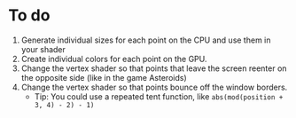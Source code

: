 # To do
1. Generate individual sizes for each point on the CPU and use them in your shader
1. Create individual colors for each point on the GPU.
1. Change the vertex shader so that points that leave the screen reenter on the opposite side (like in the game Asteroids)
1. Change the vertex shader so that points bounce off the window borders.
   - Tip: You could use a repeated tent function, like `abs(mod(position + 3, 4) - 2) - 1)`
